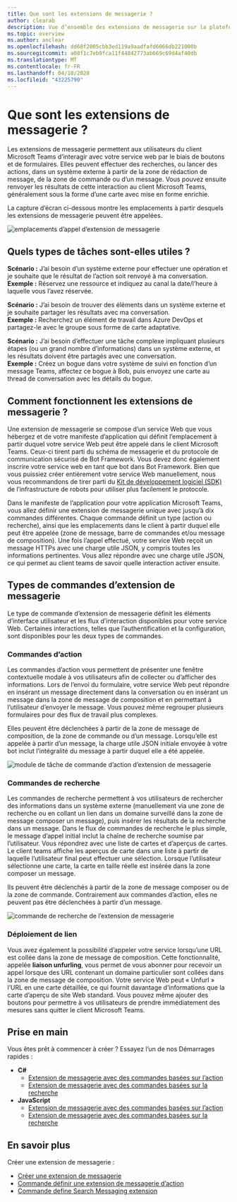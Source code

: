 ```yaml
---
title: Que sont les extensions de messagerie ?
author: clearab
description: Vue d’ensemble des extensions de messagerie sur la plateforme Microsoft teams
ms.topic: overview
ms.author: anclear
ms.openlocfilehash: dd68f2005cbb3ed119a9aadfafd6066db221000b
ms.sourcegitcommit: a08f1c7eb9fca11f44842773ab669c69d4af40db
ms.translationtype: MT
ms.contentlocale: fr-FR
ms.lasthandoff: 04/10/2020
ms.locfileid: "43225790"
---
```

# <a name="what-are-messaging-extensions"></a>Que sont les extensions de messagerie ?

Les extensions de messagerie permettent aux utilisateurs du client Microsoft Teams d’interagir avec votre service web par le biais de boutons et de formulaires. Elles peuvent effectuer des recherches, ou lancer des actions, dans un système externe à partir de la zone de rédaction de message, de la zone de commande ou d’un message. Vous pouvez ensuite renvoyer les résultats de cette interaction au client Microsoft Teams, généralement sous la forme d’une carte avec mise en forme enrichie.

La capture d’écran ci-dessous montre les emplacements à partir desquels les extensions de messagerie peuvent être appelées.

![emplacements d’appel d’extension de messagerie](~/assets/images/messaging-extension-invoke-locations.png)

## <a name="what-kinds-of-tasks-are-they-good-for"></a>Quels types de tâches sont-elles utiles ?

**Scénario :** J’ai besoin d’un système externe pour effectuer une opération et je souhaite que le résultat de l’action soit renvoyé à ma conversation. \
**Exemple :** Réservez une ressource et indiquez au canal la date/l’heure à laquelle vous l’avez réservée.

**Scénario :** J’ai besoin de trouver des éléments dans un système externe et je souhaite partager les résultats avec ma conversation. \
**Exemple :**  Recherchez un élément de travail dans Azure DevOps et partagez-le avec le groupe sous forme de carte adaptative.

**Scénario :** J’ai besoin d’effectuer une tâche complexe impliquant plusieurs étapes (ou un grand nombre d’informations) dans un système externe, et les résultats doivent être partagés avec une conversation. \
**Exemple :** Créez un bogue dans votre système de suivi en fonction d’un message Teams, affectez ce bogue à Bob, puis envoyez une carte au thread de conversation avec les détails du bogue.

## <a name="how-do-messaging-extensions-work"></a>Comment fonctionnent les extensions de messagerie ?

Une extension de messagerie se compose d’un service Web que vous hébergez et de votre manifeste d’application qui définit l’emplacement à partir duquel votre service Web peut être appelé dans le client Microsoft Teams. Ceux-ci tirent parti du schéma de messagerie et du protocole de communication sécurisé de Bot Framework. Vous devez donc également inscrire votre service web en tant que bot dans Bot Framework. Bien que vous puissiez créer entièrement votre service Web manuellement, nous vous recommandons de tirer parti du [Kit de développement logiciel (SDK)](https://github.com/microsoft/botframework) de l’infrastructure de robots pour utiliser plus facilement le protocole.

Dans le manifeste de l’application pour votre application Microsoft Teams, vous allez définir une extension de messagerie unique avec jusqu’à dix commandes différentes. Chaque commande définit un type (action ou recherche), ainsi que les emplacements dans le client à partir duquel elle peut être appelée (zone de message, barre de commandes et/ou message de composition). Une fois l’appel effectué, votre service Web reçoit un message HTTPs avec une charge utile JSON, y compris toutes les informations pertinentes. Vous allez répondre avec une charge utile JSON, ce qui permet au client teams de savoir quelle interaction activer ensuite.

## <a name="types-of-messaging-extension-commands"></a>Types de commandes d’extension de messagerie

Le type de commande d’extension de messagerie définit les éléments d’interface utilisateur et les flux d’interaction disponibles pour votre service Web. Certaines interactions, telles que l’authentification et la configuration, sont disponibles pour les deux types de commandes.

### <a name="action-commands"></a>Commandes d’action

Les commandes d’action vous permettent de présenter une fenêtre contextuelle modale à vos utilisateurs afin de collecter ou d’afficher des informations. Lors de l’envoi du formulaire, votre service Web peut répondre en insérant un message directement dans la conversation ou en insérant un message dans la zone de message de composition et en permettant à l’utilisateur d’envoyer le message. Vous pouvez même regrouper plusieurs formulaires pour des flux de travail plus complexes.

Elles peuvent être déclenchées à partir de la zone de message de composition, de la zone de commande ou d’un message. Lorsqu’elle est appelée à partir d’un message, la charge utile JSON initiale envoyée à votre bot inclut l’intégralité du message à partir duquel elle a été appelée.

![module de tâche de commande d’action d’extension de messagerie](~/assets/images/task-module.png)

### <a name="search-commands"></a>Commandes de recherche

Les commandes de recherche permettent à vos utilisateurs de rechercher des informations dans un système externe (manuellement via une zone de recherche ou en collant un lien dans un domaine surveillé dans la zone de message composer un message), puis insérer les résultats de la recherche dans un message. Dans le flux de commandes de recherche le plus simple, le message d’appel initial inclut la chaîne de recherche soumise par l’utilisateur. Vous répondrez avec une liste de cartes et d’aperçus de cartes. Le client teams affiche les aperçus de carte dans une liste à partir de laquelle l’utilisateur final peut effectuer une sélection. Lorsque l’utilisateur sélectionne une carte, la carte en taille réelle est insérée dans la zone composer un message.

Ils peuvent être déclenchés à partir de la zone de message composer ou de la zone de commande. Contrairement aux commandes d’action, elles ne peuvent pas être déclenchées à partir d’un message.

![commande de recherche de l’extension de messagerie](~/assets/images/search-extension.png)

### <a name="link-unfurling"></a>Déploiement de lien

Vous avez également la possibilité d’appeler votre service lorsqu’une URL est collée dans la zone de message de composition. Cette fonctionnalité, appelée **liaison unfurling**, vous permet de vous abonner pour recevoir un appel lorsque des URL contenant un domaine particulier sont collées dans la zone de message de composition. Votre service Web peut « Unfurl » l’URL en une carte détaillée, ce qui fournit davantage d’informations que la carte d’aperçu de site Web standard. Vous pouvez même ajouter des boutons pour permettre à vos utilisateurs de prendre immédiatement des mesures sans quitter le client Microsoft Teams.

## <a name="get-started"></a>Prise en main

Vous êtes prêt à commencer à créer ? Essayez l’un de nos Démarrages rapides :

* **C#**
  * [Extension de messagerie avec des commandes basées sur l’action](https://github.com/microsoft/BotBuilder-Samples/tree/master/samples/csharp_dotnetcore/51.teams-messaging-extensions-action)
  * [Extension de messagerie avec des commandes basées sur la recherche](https://github.com/microsoft/BotBuilder-Samples/tree/master/samples/csharp_dotnetcore/50.teams-messaging-extensions-search)
* **JavaScript**
  * [Extension de messagerie avec des commandes basées sur l’action](https://github.com/microsoft/BotBuilder-Samples/tree/master/samples/javascript_nodejs/51.teams-messaging-extensions-action)
  * [Extension de messagerie avec des commandes basées sur la recherche](https://github.com/microsoft/BotBuilder-Samples/tree/master/samples/javascript_nodejs/50.teams-messaging-extensions-search)

## <a name="learn-more"></a>En savoir plus

Créer une extension de messagerie :

* [Créer une extension de messagerie](~/messaging-extensions/how-to/create-messaging-extension.md)
* [Commande définir une extension de messagerie d’action](~/messaging-extensions/how-to/action-commands/define-action-command.md)
* [Commande define Search Messaging extension](~/messaging-extensions/how-to/search-commands/define-search-command.md)
